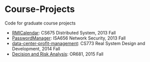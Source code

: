 Course-Projects
===============

Code for graduate course projects

- [RMICalendar](./RMICalendar): CS675 Distributed System, 2013 Fall
- [PasswordManager](./PasswordManager): ISA656 Network Security, 2013 Fall
- [data-center-profit-management](./data-center-profit-management): CS773 Real System Design and Development, 2014 Fall
- [Decision and Risk Analysis](decision_and_risk_analysis): OR681, 2015 Fall
